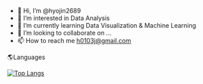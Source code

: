 - 👋 Hi, I’m @hyojin2689
- 👀 I’m interested in Data Analysis
- 🌱 I’m currently learning Data Visualization & Machine Learning
- 💞️ I’m looking to collaborate on ...
- 📫 How to reach me h0103j@gmail.com

🌎Languages

[![Top Langs](https://github-readme-stats.vercel.app/api/top-langs/?username=hyojin2689&layout=compact)](https://github.com/hyojin2689/github-readme-stats)

<!---
hyojin2689/hyojin2689 is a ✨ special ✨ repository because its `README.md` (this file) appears on your GitHub profile.
You can click the Preview link to take a look at your changes.
--->
